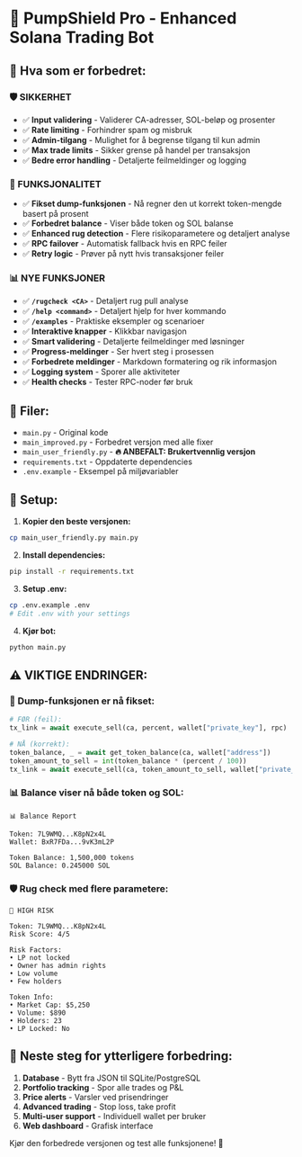 # 🚀 PumpShield Pro - Enhanced Solana Trading Bot

## 🔧 Hva som er forbedret:

### 🛡️ SIKKERHET
- ✅ **Input validering** - Validerer CA-adresser, SOL-beløp og prosenter
- ✅ **Rate limiting** - Forhindrer spam og misbruk  
- ✅ **Admin-tilgang** - Mulighet for å begrense tilgang til kun admin
- ✅ **Max trade limits** - Sikker grense på handel per transaksjon
- ✅ **Bedre error handling** - Detaljerte feilmeldinger og logging

### 🔄 FUNKSJONALITET  
- ✅ **Fikset dump-funksjonen** - Nå regner den ut korrekt token-mengde basert på prosent
- ✅ **Forbedret balance** - Viser både token og SOL balanse
- ✅ **Enhanced rug detection** - Flere risikoparametere og detaljert analyse
- ✅ **RPC failover** - Automatisk fallback hvis en RPC feiler
- ✅ **Retry logic** - Prøver på nytt hvis transaksjoner feiler

### 📊 NYE FUNKSJONER
- ✅ **`/rugcheck <CA>`** - Detaljert rug pull analyse
- ✅ **`/help <command>`** - Detaljert hjelp for hver kommando
- ✅ **`/examples`** - Praktiske eksempler og scenarioer
- ✅ **Interaktive knapper** - Klikkbar navigasjon
- ✅ **Smart validering** - Detaljerte feilmeldinger med løsninger
- ✅ **Progress-meldinger** - Ser hvert steg i prosessen
- ✅ **Forbedrete meldinger** - Markdown formatering og rik informasjon
- ✅ **Logging system** - Sporer alle aktiviteter
- ✅ **Health checks** - Tester RPC-noder før bruk

## 📁 Filer:
- `main.py` - Original kode
- `main_improved.py` - Forbedret versjon med alle fixer
- `main_user_friendly.py` - **🔥 ANBEFALT: Brukertvennlig versjon**
- `requirements.txt` - Oppdaterte dependencies
- `.env.example` - Eksempel på miljøvariabler

## 🚀 Setup:

1. **Kopier den beste versjonen:**
```bash
cp main_user_friendly.py main.py
```

2. **Install dependencies:**
```bash
pip install -r requirements.txt
```

3. **Setup .env:**
```bash
cp .env.example .env
# Edit .env with your settings
```

4. **Kjør bot:**
```bash
python main.py
```

## ⚠️ VIKTIGE ENDRINGER:

### 🔧 Dump-funksjonen er nå fikset:
```python
# FØR (feil):
tx_link = await execute_sell(ca, percent, wallet["private_key"], rpc)

# NÅ (korrekt):
token_balance, _ = await get_token_balance(ca, wallet["address"])
token_amount_to_sell = int(token_balance * (percent / 100))
tx_link = await execute_sell(ca, token_amount_to_sell, wallet["private_key"])
```

### 📊 Balance viser nå både token og SOL:
```
📊 Balance Report

Token: 7L9WMQ...K8pN2x4L
Wallet: BxR7FDa...9vK3mL2P

Token Balance: 1,500,000 tokens
SOL Balance: 0.245000 SOL
```

### 🛡️ Rug check med flere parametere:
```
🚨 HIGH RISK

Token: 7L9WMQ...K8pN2x4L
Risk Score: 4/5

Risk Factors:
• LP not locked
• Owner has admin rights  
• Low volume
• Few holders

Token Info:
• Market Cap: $5,250
• Volume: $890
• Holders: 23
• LP Locked: No
```

## 🎯 Neste steg for ytterligere forbedring:

1. **Database** - Bytt fra JSON til SQLite/PostgreSQL
2. **Portfolio tracking** - Spor alle trades og P&L
3. **Price alerts** - Varsler ved prisendringer  
4. **Advanced trading** - Stop loss, take profit
5. **Multi-user support** - Individuell wallet per bruker
6. **Web dashboard** - Grafisk interface

Kjør den forbedrede versjonen og test alle funksjonene! 🚀